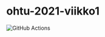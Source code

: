 # ohtu-2021-viikko1

![GitHub Actions](https://github.com/murmurian/ohtu-2021-viikko1/workflows/Java%20CI%20with%20Gradle/badge.svg)
